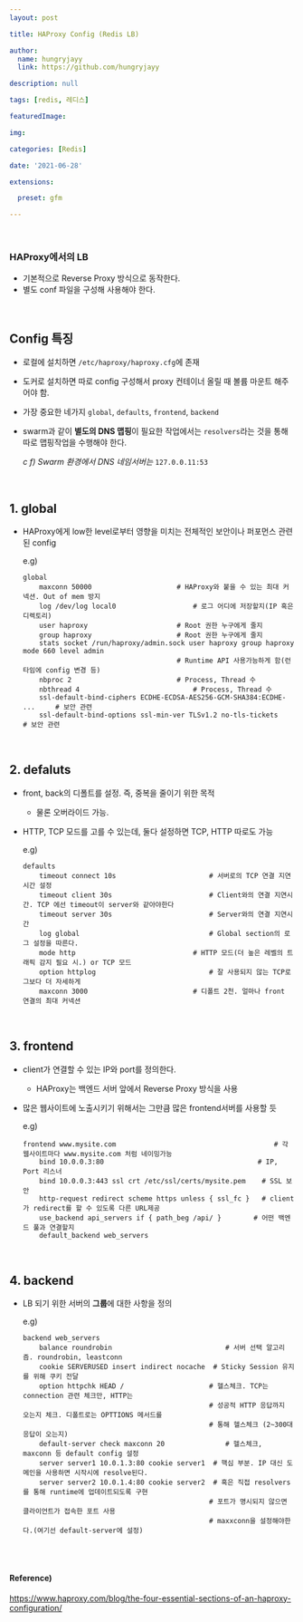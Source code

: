 ```yaml
---
layout: post

title: HAProxy Config (Redis LB)

author: 
  name: hungryjayy
  link: https://github.com/hungryjayy

description: null

tags: [redis, 레디스]

featuredImage: 

img: 

categories: [Redis]

date: '2021-06-28'

extensions:

  preset: gfm

---
```


<br>

### HAProxy에서의 LB

* 기본적으로 Reverse Proxy 방식으로 동작한다.
* 별도 conf 파일을 구성해 사용해야 한다.

<br>

## Config 특징

* 로컬에 설치하면 `/etc/haproxy/haproxy.cfg`에 존재

* 도커로 설치하면 따로 config 구성해서 proxy 컨테이너 올릴 때 볼륨 마운트 해주어야 함.

* 가장 중요한 네가지 `global`, `defaults`, `frontend`, `backend`

* swarm과 같이 **별도의 DNS 맵핑**이 필요한 작업에서는 `resolvers`라는 것을 통해 따로 맵핑작업을 수행해야 한다.

  *c f) Swarm 환경에서 DNS 네임서버는* `127.0.0.11:53`

<br>

## 1. global

* HAProxy에게 low한 level로부터 영향을 미치는 전체적인 보안이나 퍼포먼스 관련된 config

  e.g) 

  ```
  global
      maxconn 50000						# HAProxy와 붙을 수 있는 최대 커넥션. Out of mem 방지
      log /dev/log local0					# 로그 어디에 저장할지(IP 혹은 디렉토리)
      user haproxy						# Root 권한 누구에게 줄지
      group haproxy						# Root 권한 누구에게 줄지
      stats socket /run/haproxy/admin.sock user haproxy group haproxy mode 660 level admin
      									# Runtime API 사용가능하게 함(런타임에 config 변경 등)
      nbproc 2							# Process, Thread 수
      nbthread 4							# Process, Thread 수
      ssl-default-bind-ciphers ECDHE-ECDSA-AES256-GCM-SHA384:ECDHE- ...		# 보안 관련
      ssl-default-bind-options ssl-min-ver TLSv1.2 no-tls-tickets				# 보안 관련
  ```

<br>

## 2. defaluts 

* front, back의 디폴트를 설정. 즉, 중복을 줄이기 위한 목적

  * 물론 오버라이드 가능.

* HTTP, TCP 모드를 고를 수 있는데, 둘다 설정하면 TCP, HTTP 따로도 가능

  e.g)

  ```
  defaults
      timeout connect 10s						# 서버로의 TCP 연결 지연시간 설정
      timeout client 30s						# Client와의 연결 지연시간. TCP 에선 timeout이 server와 같아야한다
      timeout server 30s						# Server와의 연결 지연시간
      log global								# Global section의 로그 설정을 따른다.
      mode http								# HTTP 모드(더 높은 레벨의 트래픽 감지 필요 시.) or TCP 모드
      option httplog							# 잘 사용되지 않는 TCP로그보다 더 자세하게
      maxconn 3000							# 디폴트 2천. 얼마나 front 연결의 최대 커넥션
  ```

<br>

## 3. frontend

* client가 연결할 수 있는 IP와 port를 정의한다.

  * HAProxy는 백엔드 서버 앞에서 Reverse Proxy 방식을 사용

* 많은 웹사이트에 노출시키기 위해서는 그만큼 많은 frontend서버를 사용할 듯

  e.g)

  ```
  frontend www.mysite.com										# 각 웹사이트마다 www.mysite.com 처럼 네이밍가능
      bind 10.0.0.3:80										# IP, Port 리스너
      bind 10.0.0.3:443 ssl crt /etc/ssl/certs/mysite.pem    # SSL 보안
      http-request redirect scheme https unless { ssl_fc }   # client가 redirect를 할 수 있도록 다른 URL제공
      use_backend api_servers if { path_beg /api/ }		   # 어떤 백엔드 풀과 연결할지
      default_backend web_servers								
  ```

<br>

## 4. backend

* LB 되기 위한 서버의 **그룹**에 대한 사항을 정의

  e.g)

  ```
  backend web_servers
      balance roundrobin							# 서버 선택 알고리즘. roundrobin, leastconn
      cookie SERVERUSED insert indirect nocache  # Sticky Session 유지를 위해 쿠키 전달
      option httpchk HEAD /						# 헬스체크. TCP는 connection 관련 체크만, HTTP는 
      											# 성공적 HTTP 응답까지 오는지 체크. 디폴트로는 OPTTIONS 메서드를
      											# 통해 헬스체크 (2~300대 응답이 오는지)
      default-server check maxconn 20				# 헬스체크, maxconn 등 default config 설정
      server server1 10.0.1.3:80 cookie server1  # 핵심 부분. IP 대신 도메인을 사용하면 시작시에 resolve된다.
      server server2 10.0.1.4:80 cookie server2  # 혹은 직접 resolvers를 통해 runtime에 업데이트되도록 구현
      											# 포트가 명시되지 않으면 클라이언트가 접속한 포트 사용
      											# maxxconn을 설정해야한다.(여기선 default-server에 설정)
  ```

<br><br>

#### Reference)

https://www.haproxy.com/blog/the-four-essential-sections-of-an-haproxy-configuration/